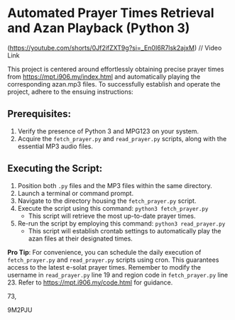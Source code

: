 # Automated Prayer Times Retrieval and Azan Playback (Python 3)

(https://youtube.com/shorts/0Jf2ifZXT9g?si=_En0I6R7lsk2ajxM)  // Video Link



This project is centered around effortlessly obtaining precise prayer times from https://mpt.i906.my/index.html and automatically playing the corresponding azan.mp3 files. To successfully establish and operate the project, adhere to the ensuing instructions:

## Prerequisites:

1. Verify the presence of Python 3 and MPG123 on your system.
2. Acquire the `fetch_prayer.py` and `read_prayer.py` scripts, along with the essential MP3 audio files.

## Executing the Script:

1. Position both `.py` files and the MP3 files within the same directory.
2. Launch a terminal or command prompt.
3. Navigate to the directory housing the `fetch_prayer.py` script.
4. Execute the script using this command: `python3 fetch_prayer.py`
   - This script will retrieve the most up-to-date prayer times.
5. Re-run the script by employing this command: `python3 read_prayer.py`
   - This script will establish crontab settings to automatically play the azan files at their designated times.

**Pro Tip**: For convenience, you can schedule the daily execution of `fetch_prayer.py` and `read_prayer.py` scripts using cron. This guarantees access to the latest e-solat prayer times. Remember to modify the username in `read_prayer.py` line 19 and region code in `fetch_prayer.py` line 23. Refer to https://mpt.i906.my/code.html for guidance.

73,

9M2PJU

